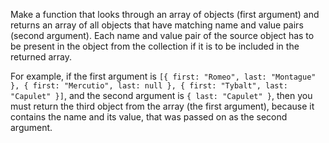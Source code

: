 Make a function that looks through an array of objects (first argument) and returns an array of all objects that have matching name and value pairs (second argument). Each name and value pair of the source object has to be present in the object from the collection if it is to be included in the returned array.

For example, if the first argument is `[{ first: "Romeo", last: "Montague" }, { first: "Mercutio", last: null }, { first: "Tybalt", last: "Capulet" }]`, and the second argument is `{ last: "Capulet" }`, then you must return the third object from the array (the first argument), because it contains the name and its value, that was passed on as the second argument.
